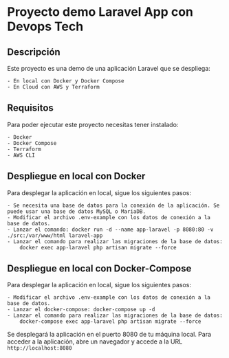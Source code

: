# Proyecto demo Laravel App con Devops Tech
## Descripción
Este proyecto es una demo de una aplicación Laravel que se despliega:

    - En local con Docker y Docker Compose
    - En Cloud con AWS y Terraform

## Requisitos
Para poder ejecutar este proyecto necesitas tener instalado:

    - Docker
    - Docker Compose
    - Terraform
    - AWS CLI

## Despliegue en local con Docker
Para desplegar la aplicación en local, sigue los siguientes pasos:

    - Se necesita una base de datos para la conexión de la aplicación. Se puede usar una base de datos MySQL o MariaDB.
    - Modificar el archivo .env-example con los datos de conexión a la base de datos.
    - Lanzar el comando: docker run -d --name app-laravel -p 8080:80 -v ./src:/var/www/html laravel-app
    - Lanzar el comando para realizar las migraciones de la base de datos:  
        docker exec app-laravel php artisan migrate --force

## Despliegue en local con Docker-Compose
Para desplegar la aplicación en local, sigue los siguientes pasos:

    - Modificar el archivo .env-example con los datos de conexión a la base de datos.
    - Lanzar el docker-compose: docker-compose up -d
    - Lanzar el comando para realizar las migraciones de la base de datos:  
        docker-compose exec app-laravel php artisan migrate --force

Se desplegará la aplicación en el puerto 8080 de tu máquina local.
Para acceder a la aplicación, abre un navegador y accede a la URL `http://localhost:8080`

